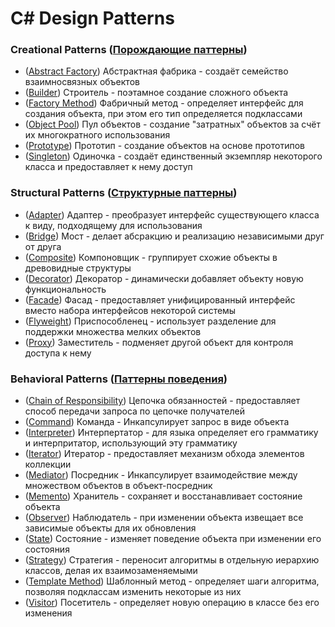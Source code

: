# C# Design Patterns

### Creational Patterns ([Порождающие паттерны])
* ([Abstract Factory]) Абстрактная фабрика - создаёт семейство взаимносвязных объектов
* ([Builder]) Строитель - поэтамное создание сложного объекта
* ([Factory Method]) Фабричный метод - определяет интерфейс для создания объекта, при этом его тип определяется подклассами
* ([Object Pool]) Пул объектов - создание "затратных" объектов за счёт их многократного использования
* ([Prototype]) Прототип - создание объектов на основе прототипов
* ([Singleton]) Одиночка - создаёт единственный экземпляр некоторого класса и предоставляет к нему доступ
### Structural Patterns ([Структурные паттерны])
* ([Adapter]) Адаптер - преобразует интерфейс существующего класса к виду, подходящему для использования
* ([Bridge]) Мост - делает абсракцию и реализацию независимыми друг от друга
* ([Composite]) Компоновщик - группирует схожие объекты в древовидные структуры
* ([Decorator]) Декоратор - динамически добавляет объекту новую функциональность
* ([Facade]) Фасад - предоставляет унифицированный интерфейс вместо набора интерфейсов некоторой системы
* ([Flyweight]) Приспособленец - использует разделение для поддержки множества мелких объектов
* ([Proxy]) Заместитель - подменяет другой объект для контроля доступа к нему
### Behavioral Patterns ([Паттерны поведения])
* ([Chain of Responsibility]) Цепочка обязанностей - предоставляет способ передачи запроса по цепочке получателей
* ([Command]) Команда - Инкапсулирует запрос в виде объекта
* ([Interpreter]) Интерпертатор - для языка определяет его грамматику и интерпритатор, использующий эту грамматику
* ([Iterator]) Итератор - предоставляет механизм обхода элементов коллекции
* ([Mediator]) Посредник - Инкапсулирует взаимодействие между множеством объектов в объект-посредник
* ([Memento]) Хранитель - сохраняет и восстанавливает состояние объекта
* ([Observer]) Наблюдатель - при изменении объекта извещает все зависимые объекты для их обновления
* ([State]) Состояние - изменяет поведение объекта при изменении его состояния
* ([Strategy]) Стратегия - переносит алгоритмы в отдельную иерархию классов, делая их взаимозаменяемыми
* ([Template Method]) Шаблонный метод - определяет шаги алгоритма, позволяя подклассам изменить некоторые из них
* ([Visitor]) Посетитель - определяет новую операцию в классе без его изменения

[Порождающие паттерны]: https://github.com/TheOctan/
[Структурные паттерны]: https://github.com/TheOctan/
[Паттерны поведения]: https://github.com/TheOctan/

[Abstract Factory]: https://github.com/TheOctan/
[Builder]: https://github.com/TheOctan/
[Factory Method]: https://github.com/TheOctan/
[Object Pool]: https://github.com/TheOctan/
[Prototype]: https://github.com/TheOctan/
[Singleton]: https://github.com/TheOctan/
[Adapter]: https://github.com/TheOctan/
[Bridge]: https://github.com/TheOctan/
[Composite]: https://github.com/TheOctan/
[Decorator]: https://github.com/TheOctan/
[Facade]: https://github.com/TheOctan/
[Flyweight]: https://github.com/TheOctan/
[Proxy]: https://github.com/TheOctan/
[Chain of Responsibility]: https://github.com/TheOctan/
[Command]: https://github.com/TheOctan/
[Interpreter]: https://github.com/TheOctan/
[Iterator]: https://github.com/TheOctan/
[Mediator]: https://github.com/TheOctan/
[Memento]: https://github.com/TheOctan/
[Observer]: https://github.com/TheOctan/Design-Patterns-CS/blob/master/Behavioral%20Patterns/Observer/README.md
[State]: https://github.com/TheOctan/
[Strategy]: https://github.com/TheOctan/
[Template Method]: https://github.com/
[Visitor]: https://github.com/TheOctan/